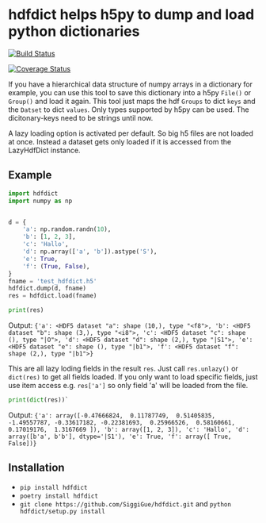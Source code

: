 # hdfdict helps h5py to dump and load python dictionaries

[![Build Status](https://travis-ci.org/SiggiGue/hdfdict.svg?branch=master)](https://travis-ci.org/SiggiGue/hdfdict)

[![Coverage Status](https://coveralls.io/repos/github/SiggiGue/hdfdict/badge.svg?branch=master)](https://coveralls.io/github/SiggiGue/hdfdict?branch=master)

If you have a hierarchical data structure of numpy arrays in a dictionary for example, you can use this tool to save this dictionary into a h5py `File()` or `Group()` and load it again.
This tool just maps the hdf `Groups` to dict `keys` and the `Datset` to dict `values`.
Only types supported by h5py can be used.
The dicitonary-keys need to be strings until now.

A lazy loading option is activated per default. So big h5 files are not loaded at once. Instead a dataset gets only loaded if it is accessed from the LazyHdfDict instance.


## Example

```python
import hdfdict
import numpy as np


d = {
    'a': np.random.randn(10),
    'b': [1, 2, 3],
    'c': 'Hallo',
    'd': np.array(['a', 'b']).astype('S'),
    'e': True,
    'f': (True, False),
}
fname = 'test_hdfdict.h5'
hdfdict.dump(d, fname)
res = hdfdict.load(fname)

print(res)
```

Output:
`
{'a': <HDF5 dataset "a": shape (10,), type "<f8">, 'b': <HDF5 dataset "b": shape (3,), type "<i8">, 'c': <HDF5 dataset "c": shape (), type "|O">, 'd': <HDF5 dataset "d": shape (2,), type "|S1">, 'e': <HDF5 dataset "e": shape (), type "|b1">, 'f': <HDF5 dataset "f": shape (2,), type "|b1">}
`

This are all lazy loding fields in the result `res`.
Just call `res.unlazy()` or `dict(res)` to get all fields loaded.
If you only want to load specific fields, just use item access e.g. `res['a']` so only field 'a' will be loaded from the file.


```python
print(dict(res))`
```

Output:
`
{'a': array([-0.47666824,  0.11787749,  0.51405835, -1.49557787, -0.33617182,
       -0.22381693,  0.25966526,  0.58160661,  0.17019176,  1.3167669 ]), 'b': array([1, 2, 3]), 'c': 'Hallo', 'd': array([b'a', b'b'], dtype='|S1'), 'e': True, 'f': array([ True, False])}
`





## Installation

+ `pip install hdfdict`
+ `poetry install hdfdict`
+ `git clone https://github.com/SiggiGue/hdfdict.git` and `python hdfdict/setup.py install`
